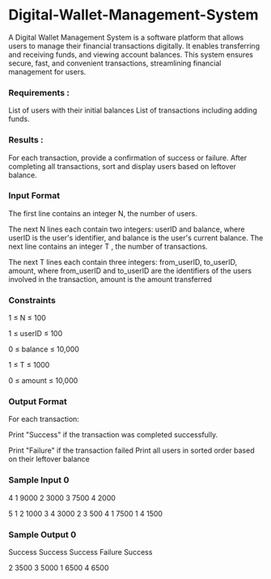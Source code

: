 # Digital-Wallet-Management-System
A Digital Wallet Management System is a software platform that allows users to manage their financial transactions digitally. It enables transferring and receiving funds, and viewing account balances. This system ensures secure, fast, and convenient transactions, streamlining financial management for users.

### Requirements :

List of users with their initial balances
List of transactions including adding funds.
### Results :

For each transaction, provide a confirmation of success or failure.
After completing all transactions, sort and display users based on leftover balance.
### Input Format

The first line contains an integer N, the number of users.

The next N lines each contain two integers: userID and balance, where userID is the user's identifier, and balance is the user's current balance.
The next line contains an integer T , the number of transactions.

The next T lines each contain three integers: from_userID, to_userID, amount, where from_userID and to_userID are the identifiers of the users involved in the transaction, amount is the amount transferred
### Constraints

1 ≤ N ≤ 100

1 ≤ userID ≤ 100

0 ≤ balance ≤ 10,000

1 ≤ T ≤ 1000

0 ≤ amount ≤ 10,000

### Output Format

For each transaction:

Print "Success" if the transaction was completed successfully.

Print "Failure" if the transaction failed
Print all users in sorted order based on their leftover balance

### Sample Input 0

4
1 9000
2 3000
3 7500
4 2000

5
1 2 1000
3 4 3000
2 3 500
4 1 7500
1 4 1500
### Sample Output 0

Success
Success
Success
Failure
Success

2 3500
3 5000
1 6500
4 6500
